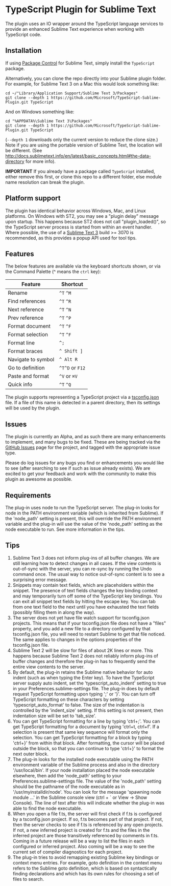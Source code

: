 TypeScript Plugin for Sublime Text
==================================

The plugin uses an IO wrapper around the TypeScript language services to provide
an enhanced Sublime Text experience when working with TypeScript code.

Installation
------------
If using [Package Control](https://packagecontrol.io/) for Sublime Text, simply 
install the `TypeScript` package.

Alternatively, you can clone the repo directly into
your Sublime plugin folder.  For example, for Sublime Text 3 on a Mac this would 
look something like:

```
cd ~/"Library/Application Support/Sublime Text 3/Packages"
git clone --depth 1 https://github.com/Microsoft/TypeScript-Sublime-Plugin.git TypeScript
```

And on Windows something like:

```
cd "%APPDATA%\Sublime Text 3\Packages"
git clone --depth 1 https://github.com/Microsoft/TypeScript-Sublime-Plugin.git TypeScript
```

(`--depth 1` downloads only the current version to reduce the clone size.)
Note if you are using the portable version of Sublime Text, the location will be
different.  (See http://docs.sublimetext.info/en/latest/basic_concepts.html#the-data-directory
for more info).

**IMPORTANT** If you already have a package called `TypeScript` installed, either remove this first, or clone this repo to a different folder, else module name resolution can break the plugin.

Platform support
----------------
The plugin has identical behavior across Windows, Mac, and Linux
platforms.  On Windows with ST2, you may see a "plugin delay" message
upon startup.  This happens because ST2 does not call "plugin_loaded()",
so the TypeScript server process is started from within an event handler.
Where possible, the use of a [Sublime Text 3](http://www.sublimetext.com/3) 
build >= 3070 is recommended, as this provides a popup API used for tool tips.

Features
--------
The below features are available via the keyboard shortcuts shown, or via the 
Command Palette (^ means the `ctrl` key):

|Feature           | Shortcut        |
|------------------|-----------------|
|Rename            | `^T` `^M`       |
|Find references   | `^T` `^R`       |
|Next reference    | `^T` `^N`       |
|Prev reference    | `^T` `^P`       |
|Format document   | `^T` `^F`       |
|Format selection  | `^T` `^F`       |
|Format line       | `^;`            |
|Format braces     | `^ Shift ]`     |
|Navigate to symbol| `^ Alt R`       |
|Go to definition  | `^T^D` or `F12` |
|Paste and format  | `^V` or <code>&#8984;V</code> |
|Quick info        | `^T` `^Q`       |

The plugin supports representing a TypeScript project via a 
[tsconfig.json](https://github.com/Microsoft/TypeScript/pull/1692) file. If a 
file of this name is detected in a parent directory, then its settings will be 
used by the plugin.

Issues
-------
The plugin is currently an Alpha, and as such there are many enhancements to 
implement, and many bugs to be fixed.  These are being tracked via the 
[GitHub Issues](https://github.com/Microsoft/TypeScript-Sublime-Plugin/issues) 
page for the project, and tagged with the appropriate issue type.

Please do log issues for any bugs you find or enhancements you would like to see 
(after searching to see if such as issue already exists).  We are excited to 
get your feedback and work with the community to make this plugin as awesome as 
possible.

Requirements
--------------

The plug-in uses node to run the TypeScript server.  The plug-in looks
for node in the PATH environment variable (which is inherited from
Sublime).  If the 'node\_path' setting is present, this will override
the PATH environment variable and the plug-in will use the value of
the 'node\_path' setting as the node executable to run.  See more
information in the tips.

Tips
----
1. Sublime Text 3 does not inform plug-ins of all buffer changes.  We
   are still learning how to detect changes in all cases.  If the view
   contents is out-of-sync with the server, you can re-sync by running
   the Undo command once.  The usual way to notice out-of-sync content
   is to see a surprising error message.
2. Snippets may contain text fields, which are placeholders within the
   snippet. The presence of text fields changes the key binding
   context and may temporarily turn off some of the TypeScript key
   bindings.  You can exit all snippet text fields by hitting the
   escape key.  You can tab from one text field to the next until you
   have exhausted the text fields (possibly filling them in along the way).
3. The server does not yet have file watch support for tsconfig.json
   projects.  This means that if your tsconfig.json file does not have
   a "files" property, and you add a new file to a directory
   configured by that tsconfig.json file, you will need to restart
   Sublime to get that file noticed.  The same applies to changes in
   the options properties of the tsconfig.json file.
4. Sublime Text 2 will be slow for files of about 2K lines or more.
   This happens because Sublime Text 2 does not reliably inform
   plug-ins of buffer changes and therefore the plug-in has to
   frequently send the entire view contents to the server.
5. By default, the plug-in retains the Sublime native behavior for
   auto indent (such as when typing the Enter key).  To have the
   TypeScript server supply auto indent, set the
   'typescript\_auto\_indent' setting to true in your
   Preferences.sublime-settings file.  The plug-in does by default
   request TypeScript formatting upon typing ';' or '}'.  You can turn
   off TypeScript formatting on these characters by setting
   'typescript\_auto\_format' to false.  The size of the indentation
   is controlled by the 'indent\_size' setting.  If this setting is
   not present, then indentation size will be set to 'tab\_size'.
6. You can get TypeScript formatting for a line by typing 'ctrl+;'.
   You can get TypeScript formatting for a document by typing 'ctrl+t,
   ctrl+f'.  If a selection is present that same key sequence will
   format only the selection.  You can get TypeScript formatting for a
   block by typing 'ctrl+}' from within that block.  After formatting,
   the cursor will be placed outside the block, so that you can
   continue to type 'ctrl+}' to format the next outer block.
7. The plug-in looks for the installed node executable using the PATH
   environment variable of the Sublime process and also in the
   directory '/usr/local/bin'.  If your node installation placed the
   node executable elsewhere, then add the 'node\_path' setting to
   your Preferences.sublime-settings file.  The value of the
   'node\_path' setting should be the pathname of the node executable
   as in '/usr/myinstalldir/node'.  You can look for the message
   'spawning node module ...' in the Sublime console view (ctrl + ` or
   View -> Show Console).  The line of text after this will indicate
   whether the plug-in was able to find the node executable.
8. When you open a file f.ts, the server will first check if f.ts is
   configured by a tsconfig.json project.  If so, f.ts becomes part of
   that project.  If not, then the server checks to see if f.ts is
   referenced by any open projects.  If not, a new inferred project is
   created for f.ts and the files in the inferred project are those
   transitively referenced by comments in f.ts.  Coming in a future
   release will be a way to list the files in each configured or
   inferred project.  Also coming will be a way to see the current set
   of compiler diagnostics for each project.
9. The plug-in tries to avoid remapping existing Sublime key bindings
   or context menu entries.  For example, goto definition in the
   context menu refers to the Sublime goto definition, which is based
   on syntactically finding declarations and which has its own rules
   for choosing a set of files to search.
